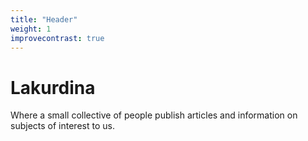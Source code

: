```yaml
---
title: "Header"
weight: 1
improvecontrast: true
---
```


# Lakurdina

Where a small collective of people publish articles and information on subjects of interest to us.
